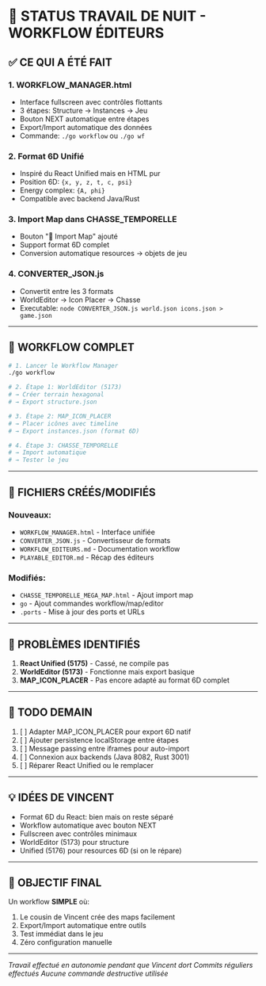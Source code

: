 # 🌙 STATUS TRAVAIL DE NUIT - WORKFLOW ÉDITEURS

## ✅ CE QUI A ÉTÉ FAIT

### 1. **WORKFLOW_MANAGER.html** 
- Interface fullscreen avec contrôles flottants
- 3 étapes: Structure → Instances → Jeu
- Bouton NEXT automatique entre étapes
- Export/Import automatique des données
- Commande: `./go workflow` ou `./go wf`

### 2. **Format 6D Unifié**
- Inspiré du React Unified mais en HTML pur
- Position 6D: `{x, y, z, t, c, psi}`
- Energy complex: `{A, phi}`
- Compatible avec backend Java/Rust

### 3. **Import Map dans CHASSE_TEMPORELLE**
- Bouton "📂 Import Map" ajouté
- Support format 6D complet
- Conversion automatique resources → objets de jeu

### 4. **CONVERTER_JSON.js**
- Convertit entre les 3 formats
- WorldEditor → Icon Placer → Chasse
- Executable: `node CONVERTER_JSON.js world.json icons.json > game.json`

---

## 🔄 WORKFLOW COMPLET

```bash
# 1. Lancer le Workflow Manager
./go workflow

# 2. Étape 1: WorldEditor (5173)
# → Créer terrain hexagonal
# → Export structure.json

# 3. Étape 2: MAP_ICON_PLACER 
# → Placer icônes avec timeline
# → Export instances.json (format 6D)

# 4. Étape 3: CHASSE_TEMPORELLE
# → Import automatique
# → Tester le jeu
```

---

## 📁 FICHIERS CRÉÉS/MODIFIÉS

### Nouveaux:
- `WORKFLOW_MANAGER.html` - Interface unifiée
- `CONVERTER_JSON.js` - Convertisseur de formats
- `WORKFLOW_EDITEURS.md` - Documentation workflow
- `PLAYABLE_EDITOR.md` - Récap des éditeurs

### Modifiés:
- `CHASSE_TEMPORELLE_MEGA_MAP.html` - Ajout import map
- `go` - Ajout commandes workflow/map/editor
- `.ports` - Mise à jour des ports et URLs

---

## 🐛 PROBLÈMES IDENTIFIÉS

1. **React Unified (5175)** - Cassé, ne compile pas
2. **WorldEditor (5173)** - Fonctionne mais export basique
3. **MAP_ICON_PLACER** - Pas encore adapté au format 6D complet

---

## 📝 TODO DEMAIN

1. [ ] Adapter MAP_ICON_PLACER pour export 6D natif
2. [ ] Ajouter persistence localStorage entre étapes
3. [ ] Message passing entre iframes pour auto-import
4. [ ] Connexion aux backends (Java 8082, Rust 3001)
5. [ ] Réparer React Unified ou le remplacer

---

## 💡 IDÉES DE VINCENT

- Format 6D du React: bien mais on reste séparé
- Workflow automatique avec bouton NEXT
- Fullscreen avec contrôles minimaux
- WorldEditor (5173) pour structure
- Unified (5176) pour resources 6D (si on le répare)

---

## 🎯 OBJECTIF FINAL

Un workflow **SIMPLE** où:
1. Le cousin de Vincent crée des maps facilement
2. Export/Import automatique entre outils
3. Test immédiat dans le jeu
4. Zéro configuration manuelle

---

*Travail effectué en autonomie pendant que Vincent dort*
*Commits réguliers effectués*
*Aucune commande destructive utilisée*
